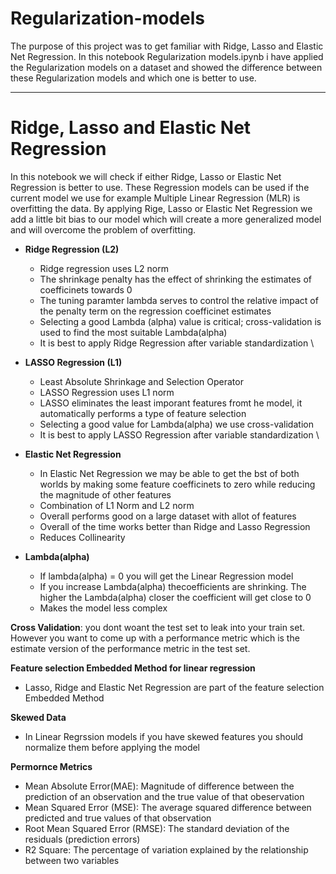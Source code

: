 # Regularization-models

The purpose of this project was to get familiar with Ridge, Lasso and Elastic Net Regression. In this notebook Regularization models.ipynb i have applied the Regularization models on a dataset and showed the difference between these Regularization models and which one is better to use. 

---------------------------------------------------------------------------------------------------------------------------------------------------------------------------------

# Ridge, Lasso and Elastic Net Regression

In this notebook we will check if either Ridge, Lasso or Elastic Net Regression is better to use. These Regression models can be used if the current model we use for example Multiple Linear Regression (MLR) is overfitting the data. By applying Rige, Lasso or Elastic Net Regression we add a little bit bias to our model which will create a more generalized model and will overcome the problem of overfitting. 

- **Ridge Regression (L2)**
    - Ridge regression uses L2 norm
    - The shrinkage penalty has the effect of shrinking the estimates of coefficinets towards 0
    - The tuning paramter lambda serves to control the relative impact of the penalty term on the regression coefficinet estimates
    - Selecting a good Lambda (alpha) value is critical; cross-validation is used to find the most suitable Lambda(alpha)
    - It is best to apply Ridge Regression after variable standardization
\


 
- **LASSO Regression (L1)**
    - Least Absolute Shrinkage and Selection Operator
    - LASSO Regression uses L1 norm
    - LASSO eliminates the least imporant features fromt he model, it automatically performs a type of feature selection
    - Selecting a good value for Lambda(alpha) we use cross-validation
    - It is best to apply LASSO Regression after variable standardization
\


- **Elastic Net Regression**
    - In Elastic Net Regression we may be able to get the bst of both worlds by making some feature coefficinets to zero while reducing the magnitude of other features
    - Combination of L1 Norm and L2 norm
    - Overall performs good on a large dataset with allot of features
    - Overall of the time works better than Ridge and Lasso Regression
    - Reduces Collinearity
    
- **Lambda(alpha)**
     - If lambda(alpha) = 0 you will get the Linear Regression model
     - If you increase Lambda(alpha) thecoefficients are shrinking. The higher the Lambda(alpha) closer the coefficient will get close to 0
     - Makes the model less complex    
    

**Cross Validation**: you dont woant the test set to leak into your train set. However you want to come up with a performance metric which is the estimate version of the performance metric in the test set.


**Feature selection Embedded Method for linear regression**
- Lasso, Ridge and Elastic Net Regression are part of the feature selection Embedded Method

**Skewed Data**
- In Linear Regrssion models if you have skewed features you should normalize them before applying the model

**Permornce Metrics**
- Mean Absolute Error(MAE): Magnitude of difference between the prediction of an observation and the true value of that obeservation
- Mean Squared Error (MSE): The average squared difference between predicted and true values of that observation
- Root Mean Squared Error (RMSE): The standard deviation of the residuals (prediction errors)
- R2 Square: The percentage of variation explained by the relationship between two variables





